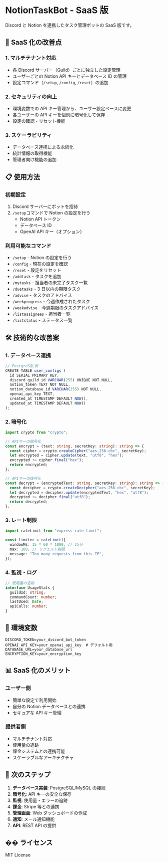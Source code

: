 # NotionTaskBot - SaaS 版

Discord と Notion を連携したタスク管理ボットの SaaS 版です。

## 🚀 SaaS 化の改善点

### 1. マルチテナント対応

- 各 Discord サーバー（Guild）ごとに独立した設定管理
- ユーザーごとの Notion API キーとデータベース ID の管理
- 設定コマンド（`/setup`, `/config`, `/reset`）の追加

### 2. セキュリティの向上

- 環境変数での API キー管理から、ユーザー設定ベースに変更
- 各ユーザーの API キーを個別に暗号化して保存
- 設定の確認・リセット機能

### 3. スケーラビリティ

- データベース連携による永続化
- 統計情報の取得機能
- 管理者向け機能の追加

## 📋 使用方法

### 初期設定

1. Discord サーバーにボットを招待
2. `/setup`コマンドで Notion の設定を行う
   - Notion API トークン
   - データベース ID
   - OpenAI API キー（オプション）

### 利用可能なコマンド

- `/setup` - Notion の設定を行う
- `/config` - 現在の設定を確認
- `/reset` - 設定をリセット
- `/addtask` - タスクを追加
- `/mytasks` - 担当者の未完了タスク一覧
- `/duetasks` - 3 日以内の期限タスク
- `/advise` - タスクのアドバイス
- `/weekprogress` - 今週作成されたタスク
- `/weekadvise` - 今週期限のタスクアドバイス
- `/listassignees` - 担当者一覧
- `/liststatus` - ステータス一覧

## 🛠️ 技術的な改善案

### 1. データベース連携

```typescript
// PostgreSQL例
CREATE TABLE user_configs (
  id SERIAL PRIMARY KEY,
  discord_guild_id VARCHAR(255) UNIQUE NOT NULL,
  notion_token TEXT NOT NULL,
  notion_database_id VARCHAR(255) NOT NULL,
  openai_api_key TEXT,
  created_at TIMESTAMP DEFAULT NOW(),
  updated_at TIMESTAMP DEFAULT NOW()
);
```

### 2. 暗号化

```typescript
import crypto from "crypto";

// APIキーの暗号化
const encrypt = (text: string, secretKey: string): string => {
  const cipher = crypto.createCipher("aes-256-cbc", secretKey);
  let encrypted = cipher.update(text, "utf8", "hex");
  encrypted += cipher.final("hex");
  return encrypted;
};

// APIキーの復号化
const decrypt = (encryptedText: string, secretKey: string): string => {
  const decipher = crypto.createDecipher("aes-256-cbc", secretKey);
  let decrypted = decipher.update(encryptedText, "hex", "utf8");
  decrypted += decipher.final("utf8");
  return decrypted;
};
```

### 3. レート制限

```typescript
import rateLimit from "express-rate-limit";

const limiter = rateLimit({
  windowMs: 15 * 60 * 1000, // 15分
  max: 100, // リクエスト制限
  message: "Too many requests from this IP",
});
```

### 4. 監視・ログ

```typescript
// 使用量の追跡
interface UsageStats {
  guildId: string;
  commandCount: number;
  lastUsed: Date;
  apiCalls: number;
}
```

## 🔧 環境変数

```env
DISCORD_TOKEN=your_discord_bot_token
OPENAI_API_KEY=your_openai_api_key  # デフォルト用
DATABASE_URL=your_database_url
ENCRYPTION_KEY=your_encryption_key
```

## 📊 SaaS 化のメリット

### ユーザー側

- 簡単な設定で利用開始
- 自分の Notion データベースとの連携
- セキュアな API キー管理

### 提供者側

- マルチテナント対応
- 使用量の追跡
- 課金システムとの連携可能
- スケーラブルなアーキテクチャ

## 🚀 次のステップ

1. **データベース実装**: PostgreSQL/MySQL の接続
2. **暗号化**: API キーの安全な保存
3. **監視**: 使用量・エラーの追跡
4. **課金**: Stripe 等との連携
5. **管理画面**: Web ダッシュボードの作成
6. **通知**: メール通知機能
7. **API**: REST API の提供

## �� ライセンス

MIT License
